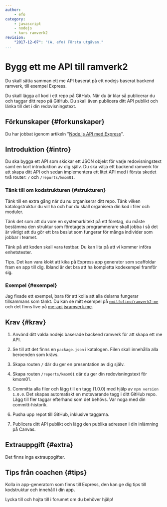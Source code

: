 ```yaml
---
author:
    - efo
category:
    - javascript
    - nodejs
    - kurs ramverk2
revision:
    "2017-12-07": "(A, efo) Första utgåvan."
...
```

Bygg ett me API till ramverk2
===================================

Du skall sätta samman ett me API baserat på ett nodejs baserat backend ramverk, till exempel Express.

Du skall lägga all kod i ett repo på GitHub. När du är klar så publicerar du och taggar ditt repo på GitHub. Du skall även publicera ditt API publikt och länka till det i din redovisningstext.

<!--more-->



Förkunskaper {#forkunskaper}
-----------------------

Du har jobbat igenom artikeln "[Node.js API med Express](kunskap/nodejs-api-med-express)".



Introduktion {#intro}
-----------------------

Du ska bygga ett API som skickar ett JSON objekt för varje redovisningstext samt en kort introduktion av dig själv. Du ska välja ett backend ramverk för att skapa ditt API och sedan implementera ett litet API med i första skedet två router: `/` och `/reports/kmom01`.



### Tänk till om kodstrukturen {#strukturen}

Tänk till en extra gång när du nu organiserar ditt repo. Tänk vilken katalogstruktur du vill ha och hur du skall organisera din kod i filer och moduler.

Tänk det som att du vore en systemarkitekt på ett företag, du måste bestämma den struktur som företagets programmerare skall jobba i så det är viktigt att du gör ett bra beslut som fungerar för många individer som jobbar i teamet.

Tänk på att koden skall vara testbar. Du kan lita på att vi kommer införa enhetstester.

Tips. Det kan vara klokt att kika på Express app generator som scaffoldar fram en app till dig. Ibland är det bra att ha kompletta kodexempel framför sig.



### Exempel {#exempel}

Jag fixade ett exempel, bara för att kolla att alla delarna fungerar tillsammans som tänkt. Du kan se mitt exempel på [`emilfolino/ramverk2-me`](https://github.com/emilfolino/ramverk2-me) och det finns live på [me-api.jsramverk.me](https://me-api.jsramverk.me).



Krav {#krav}
-----------------------

1. Använd ditt valda nodejs baserade backend ramverk för att skapa ett me API.

1. Se till att det finns en `package.json` i katalogen. Filen skall innehålla alla beroenden som krävs.

1. Skapa routen `/` där du ger en presentation av dig själv.

1. Skapa routen `/reports/kmom01` där du ger din redovisningstext för kmom01.

1. Committa alla filer och lägg till en tagg (1.0.0) med hjälp av `npm version 1.0.0`. Det skapas automatiskt en motsvarande tagg i ditt GitHub repo. Lägg till fler taggar efterhand som det behövs. Var noga med din committ-historik.

1. Pusha upp repot till GitHub, inklusive taggarna.

1. Publicera ditt API publikt och lägg den publika adressen i din inlämning på Canvas.



Extrauppgift {#extra}
-----------------------

Det finns inga extrauppgifter.



Tips från coachen {#tips}
-----------------------

Kolla in app-generatorn som finns till Express, den kan ge dig tips till kodstruktur och innehåll i din app.

Lycka till och hojta till i forumet om du behöver hjälp!
